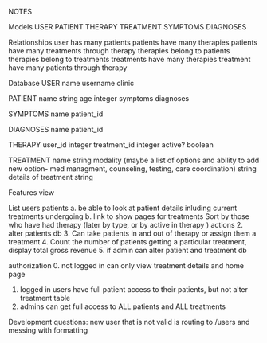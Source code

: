 NOTES

Models
USER PATIENT THERAPY TREATMENT SYMPTOMS DIAGNOSES

Relationships
user has many patients
patients have many therapies
patients have many treatments through therapy
therapies belong to patients
therapies belong to treatments
treatments have many therapies
treatment have many patients through therapy

Database
USER name username clinic

PATIENT
name string age integer symptoms diagnoses

SYMPTOMS
name patient_id

DIAGNOSES
name patient_id

THERAPY
user_id integer treatment_id integer active? boolean

TREATMENT
name string
modality (maybe a list of options and ability to add new option- med managment, counseling, testing, care coordination) string
details of treatment string

Features view

List users patients
a. be able to look at patient details inluding current treatments undergoing
b. link to show pages for treatments
Sort by those who have had therapy (later by type, or by active in therapy )
actions
2. alter patients db
3. Can take patients in and out of therapy or assign them a treatment
4. Count the number of patients getting a particular treatment, display total gross revenue
5. if admin can alter patient and treatment db

authorization
0. not logged in can only view treatment details and home page
1. logged in users have full patient access to their patients, but not alter treatment table
2. admins can get full access to ALL patients and ALL treatments

Development questions:
new user that is not valid is routing to /users and messing with formatting
